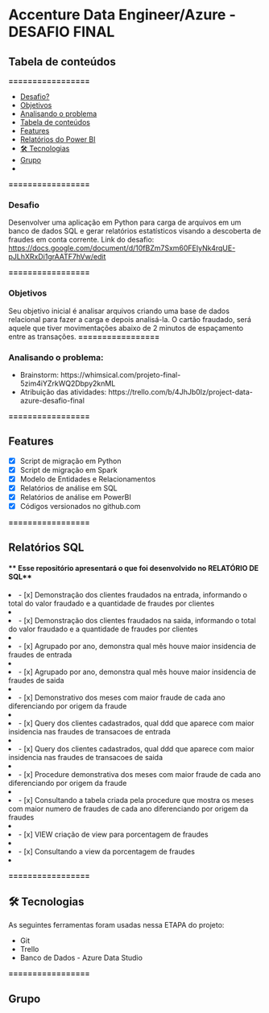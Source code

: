 # Accenture Data Engineer/Azure - DESAFIO FINAL

## Tabela de conteúdos

**=================**

  - [Desafio?](#qual-o-desafio)
  - [Objetivos](#objetivos)
  - [Analisando o problema](#analisando-o-problema)
  - [Tabela de conteúdos](#tabela-de-conteúdos)
  - [Features](#features)
  - [Relatórios do Power BI](#relatórios-do-power-bi)
  - [🛠 Tecnologias](#-tecnologias)
  - [Grupo](#grupo)
  - 
   **=================**

### **Desafio**

Desenvolver uma aplicação em Python para carga de arquivos em um banco de dados SQL e gerar relatórios estatísticos visando a descoberta de fraudes em conta corrente.
Link do desafio:          https://docs.google.com/document/d/10fBZm7Sxm60FEIyNk4rqUE-pJLhXRxDi1grAATF7hVw/edit

**=================**

### **Objetivos**

Seu objetivo inicial é analisar arquivos criando uma base de dados relacional para fazer a carga e depois analisá-la. O cartão fraudado, será aquele que tiver movimentações abaixo de 2 minutos de espaçamento entre as transações.
**=================**

### **Analisando o problema:**

<ul>
    <li>Brainstorm: https://whimsical.com/projeto-final-5zim4iYZrkWQ2Dbpy2knML</li>
    <li>Atribuição das atividades: https://trello.com/b/4JhJb0Iz/project-data-azure-desafio-final</li>
</ul>

**=================**

## **Features**

- [x]  Script de migração em Python
- [x]  Script de migração em Spark
- [x]  Modelo de Entidades e Relacionamentos
- [x]  Relatórios de análise em SQL
- [x]  Relatórios de análise em PowerBI 
- [x]  Códigos versionados no github.com

**=================**

## **Relatórios SQL**


 #### ** Esse repositório apresentará o que foi desenvolvido no RELATÓRIO DE SQL**

<li>- [x]  Demonstração dos clientes fraudados na entrada, informando o total do valor fraudado e a quantidade de fraudes por clientes<li>
<li>- [x]  Demonstração dos clientes fraudados na saida, informando o total do valor fraudado e a quantidade de fraudes por clientes<li>
<li>- [x]  Agrupado por ano, demonstra qual mês houve maior insidencia de fraudes de entrada<li>
<li>- [x]  Agrupado por ano, demonstra qual mês houve maior insidencia de fraudes de saida<li>
<li>- [x]  Demonstrativo dos meses com maior fraude de cada ano diferenciando por origem da fraude<li>
<li>- [x]  Query dos clientes cadastrados, qual ddd que aparece com maior insidencia nas fraudes de transacoes de entrada<li>
<li>- [x]  Query dos clientes cadastrados, qual ddd que aparece com maior insidencia nas fraudes de transacoes de saida<li>
<li>- [x]  Procedure demonstrativa dos meses com maior fraude de cada ano diferenciando por origem da fraude<li>
<li>- [x]  Consultando a tabela criada pela procedure que mostra os meses com maior numero de fraudes de cada ano diferenciando por origem da fraudes<li>
<li>- [x]  VIEW criação de view para porcentagem de fraudes<li>
<li>- [x]  Consultando a view da porcentagem de fraudes<li>
  
  **=================**
## **🛠 Tecnologias**

As seguintes ferramentas foram usadas nessa ETAPA do projeto:

<ul>    <li>Git</li>
    <li>Trello</li>
    <li>Banco de Dados - Azure Data Studio</li>
</ul>
  
**=================**
## **Grupo**

 

